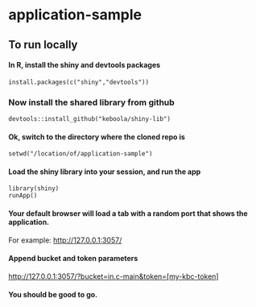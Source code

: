 # application-sample

## To run locally

#### In R, install the shiny and devtools packages 
```
install.packages(c("shiny","devtools"))
```

### Now install the shared library from github
```
devtools::install_github("keboola/shiny-lib")
```

#### Ok, switch to the directory where the cloned repo is
```
setwd("/location/of/application-sample")
```

#### Load the shiny library into your session, and run the app
```
library(shiny)
runApp()
```

#### Your default browser will load a tab with a random port that shows the application.
For example: http://127.0.0.1:3057/

#### Append bucket and token parameters
http://127.0.0.1:3057/?bucket=in.c-main&token=[my-kbc-token]

#### You should be good to go.
